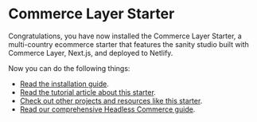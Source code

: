# Commerce Layer Starter

Congratulations, you have now installed the Commerce Layer Starter, a multi-country ecommerce starter that features the sanity studio built with Commerce Layer, Next.js, and deployed to Netlify.

Now you can do the following things:

- [Read the installation guide](https://github.com/commercelayer/sanity-template-commercelayer#installation-guide).
- [Read the tutorial article about this starter](#).
- [Check out other projects and resources like this starter](https://commercelayer.io/developers).
- [Read our comprehensive Headless Commerce guide](https://commercelayer.io/guides/headless-commerce).